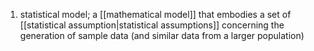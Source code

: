 1. statistical model; a [[mathematical model]] that embodies a set of [[statistical assumption|statistical assumptions]] concerning the generation of sample data (and similar data from a larger population)